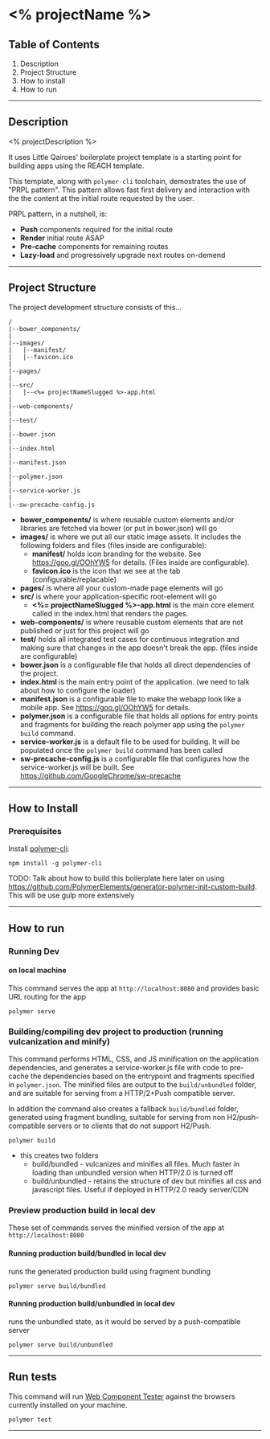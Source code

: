 # <% projectName %>

## Table of Contents

1. Description
2. Project Structure
3. How to install
4. How to run


--------------------------------------------------------------------------------------------

## Description

<% projectDescription %>

It uses Little Qairoes' boilerplate project template is a starting point for building apps using the REACH
template. 

This template, along with `polymer-cli` toolchain, demostrates the use of
"PRPL pattern". This pattern allows fast first delivery and interaction with the 
the content at the initial route requested by the user.

PRPL pattern, in a nutshell, is:
* **Push** components required for the initial route
* **Render** initial route ASAP
* **Pre-cache** components for remaining routes
* **Lazy-load** and progressively upgrade next routes on-demend


--------------------------------------------------------------------------------------------

## Project Structure

The project development structure consists of this...

```
/
|--bower_components/
|
|--images/
|   |--manifest/
|   |--favicon.ico
|
|--pages/
|
|--src/
|   |--<%= projectNameSlugged %>-app.html
|
|--web-components/
|
|--test/
|
|--bower.json
|
|--index.html
|
|--manifest.json
|
|--polymer.json
|
|--service-worker.js
|
|--sw-precache-config.js

```

* **bower_components/** is where reusable custom elements and/or libraries
    are fetched via bower (or put in bower.json) will go
* **images/** is where we put all our static image assets. It includes the following
    folders and files (files inside are configurable): 
    * **manifest/** holds icon branding for the website. See 
        https://goo.gl/OOhYW5 for details. (Files inside are configurable).
    * **favicon.ico** is the icon that we see at the tab (configurable/replacable)
* **pages/** is where all your custom-made page elements will go
* **src/** is where your application-specific root-element will go
    * **<%= projectNameSlugged %>-app.html** is the main core element called in the index.html that
        renders the pages.
* **web-components/** is where reusable custom elements that are not published or just for this project will go
* **test/** holds all integrated test cases for continuous integration and making sure
    that changes in the app doesn't break the app. (files inside are configurable)
* **bower.json** is a configurable file that holds all direct dependencies of the
    project.
* **index.html** is the main entry point of the application.
    (we need to talk about how to configure the loader)
* **manifest.json** is a configurable file to make the webapp look like a mobile app.
    See https://goo.gl/OOhYW5 for details.
* **polymer.json** is a configurable file that holds all options for entry points
    and fragments for building the reach polymer app using the `polymer build` command.
* **service-worker.js** is a default file to be used for building. It will be populated
    once the `polymer build` command has been called
* **sw-precache-config.js** is a configurable file that configures how the service-worker.js
    will be built. See https://github.com/GoogleChrome/sw-precache


--------------------------------------------------------------------------------------------

## How to Install

### Prerequisites



Install [polymer-cli](https://github.com/Polymer/polymer-cli):

    npm install -g polymer-cli

TODO: Talk about how to build this boilerplate here later on using 
https://github.com/PolymerElements/generator-polymer-init-custom-build. This will
be use gulp more extensively


--------------------------------------------------------------------------------------------

## How to run

### Running Dev

#### on local machine
This command serves the app at `http://localhost:8080` and provides basic URL
routing for the app

    polymer serve


### Building/compiling dev project to production (running vulcanization and minify)
This command performs HTML, CSS, and JS minification on the application
dependencies, and generates a service-worker.js file with code to pre-cache the
dependencies based on the entrypoint and fragments specified in `polymer.json`.
The minified files are output to the `build/unbundled` folder, and are suitable
for serving from a HTTP/2+Push compatible server.

In addition the command also creates a fallback `build/bundled` folder,
generated using fragment bundling, suitable for serving from non
H2/push-compatible servers or to clients that do not support H2/Push.

    polymer build

- this creates two folders
    - build/bundled - vulcanizes and minifies all files. Much faster in loading
        than unbundled version when HTTP/2.0 is turned off
    - build/unbundled - retains the structure of dev but minifies all css and 
        javascript files. Useful if deployed in HTTP/2.0 ready server/CDN

### Preview production build in local dev

These set of commands serves the minified version of the app at `http://localhost:8080`

#### Running production build/bundled in local dev
runs the generated production build using fragment bundling

    polymer serve build/bundled


#### Running production build/unbundled in local dev
runs the unbundled state, as it would be served by a push-compatible server

    polymer serve build/unbundled


--------------------------------------------------------------------------------------------

## Run tests

This command will run
[Web Component Tester](https://github.com/Polymer/web-component-tester) against the
browsers currently installed on your machine.

    polymer test
    
    
--------------------------------------------------------------------------------------------
